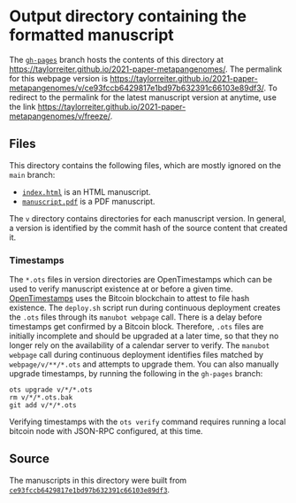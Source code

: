 # Output directory containing the formatted manuscript

The [`gh-pages`](https://github.com/taylorreiter/2021-paper-metapangenomes/tree/gh-pages) branch hosts the contents of this directory at <https://taylorreiter.github.io/2021-paper-metapangenomes/>.
The permalink for this webpage version is <https://taylorreiter.github.io/2021-paper-metapangenomes/v/ce93fccb6429817e1bd97b632391c66103e89df3/>.
To redirect to the permalink for the latest manuscript version at anytime, use the link <https://taylorreiter.github.io/2021-paper-metapangenomes/v/freeze/>.

## Files

This directory contains the following files, which are mostly ignored on the `main` branch:

+ [`index.html`](index.html) is an HTML manuscript.
+ [`manuscript.pdf`](manuscript.pdf) is a PDF manuscript.

The `v` directory contains directories for each manuscript version.
In general, a version is identified by the commit hash of the source content that created it.

### Timestamps

The `*.ots` files in version directories are OpenTimestamps which can be used to verify manuscript existence at or before a given time.
[OpenTimestamps](https://opentimestamps.org/) uses the Bitcoin blockchain to attest to file hash existence.
The `deploy.sh` script run during continuous deployment creates the `.ots` files through its `manubot webpage` call.
There is a delay before timestamps get confirmed by a Bitcoin block.
Therefore, `.ots` files are initially incomplete and should be upgraded at a later time, so that they no longer rely on the availability of a calendar server to verify.
The `manubot webpage` call during continuous deployment identifies files matched by `webpage/v/**/*.ots` and attempts to upgrade them.
You can also manually upgrade timestamps, by running the following in the `gh-pages` branch:

```shell
ots upgrade v/*/*.ots
rm v/*/*.ots.bak
git add v/*/*.ots
```

Verifying timestamps with the `ots verify` command requires running a local bitcoin node with JSON-RPC configured, at this time.

## Source

The manuscripts in this directory were built from
[`ce93fccb6429817e1bd97b632391c66103e89df3`](https://github.com/taylorreiter/2021-paper-metapangenomes/commit/ce93fccb6429817e1bd97b632391c66103e89df3).
